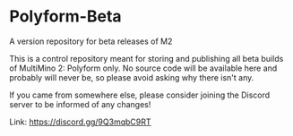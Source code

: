 # Polyform-Beta
A version repository for beta releases of M2

This is a control repository meant for storing and publishing all beta builds of MultiMino 2: Polyform only.
No source code will be available here and probably will never be, so please avoid asking why there isn't any.

If you came from somewhere else, please consider joining the Discord server to be informed of any changes!

Link: https://discord.gg/9Q3mqbC9RT
